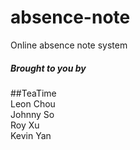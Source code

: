 # absence-note  
Online absence note system  
##### Brought to you by  
##TeaTime  
Leon Chou  
Johnny So  
Roy Xu  
Kevin Yan  

